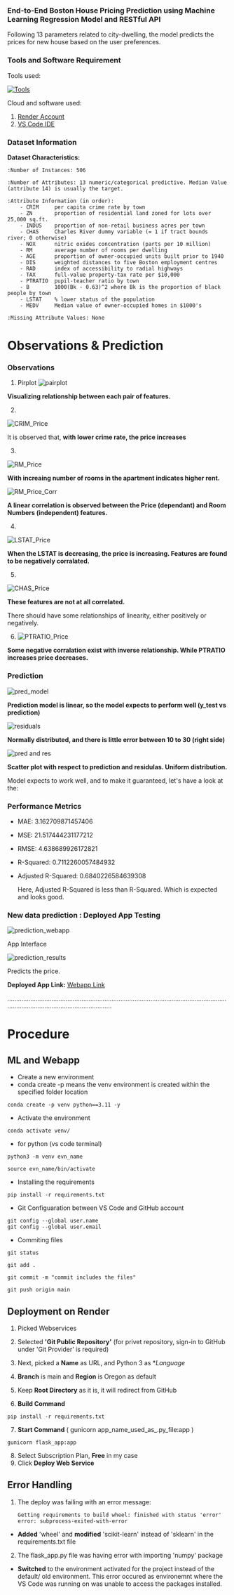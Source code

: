 ### End-to-End Boston House Pricing Prediction using Machine Learning Regression Model and RESTful API
Following 13 parameters related to city-dwelling, the model predicts the prices for new house based on the user preferences.

### Tools and Software Requirement
Tools used:

[![Tools](https://skillicons.dev/icons?i=python,sklearn,vscode,github,flask,&theme=light)](https://skillicons.dev)

Cloud and software used:

1. [Render Account](https://render.com/)
2. [VS Code IDE](https://code.visualstudio.com/)

### Dataset Information

**Dataset Characteristics:**  

    :Number of Instances: 506 

    :Number of Attributes: 13 numeric/categorical predictive. Median Value (attribute 14) is usually the target.

    :Attribute Information (in order):
        - CRIM     per capita crime rate by town
        - ZN       proportion of residential land zoned for lots over 25,000 sq.ft.
        - INDUS    proportion of non-retail business acres per town
        - CHAS     Charles River dummy variable (= 1 if tract bounds river; 0 otherwise)
        - NOX      nitric oxides concentration (parts per 10 million)
        - RM       average number of rooms per dwelling
        - AGE      proportion of owner-occupied units built prior to 1940
        - DIS      weighted distances to five Boston employment centres
        - RAD      index of accessibility to radial highways
        - TAX      full-value property-tax rate per $10,000
        - PTRATIO  pupil-teacher ratio by town
        - B        1000(Bk - 0.63)^2 where Bk is the proportion of black people by town
        - LSTAT    % lower status of the population
        - MEDV     Median value of owner-occupied homes in $1000's

    :Missing Attribute Values: None


# Observations & Prediction
### Observations
1. Pirplot
   ![pairplot](https://github.com/user-attachments/assets/9bb25c91-38e1-40e0-934b-3bcb1dc819e5)

**Visualizing relationship between each pair of features.**

2. 
![CRIM_Price](https://github.com/user-attachments/assets/fd7457c7-d12c-4427-bb7f-e5d01246b7c3)

It is observed that, **with lower crime rate, the price increases**

3. 
![RM_Price](https://github.com/user-attachments/assets/99446ee1-8739-405c-8b2d-3dbb2c331e50)

**With increaing number of rooms in the apartment indicates higher rent.**

![RM_Price_Corr](https://github.com/user-attachments/assets/1fbc2508-34df-47e1-b6d3-11b399178e63)

**A linear correlation is observed between the Price (dependant) and Room Numbers (independent) features.**

4.
![LSTAT_Price](https://github.com/user-attachments/assets/e1b50e01-934c-441e-b3ee-2a8726cc8b9f)

**When the LSTAT is decreasing, the price is increasing. Features are found to be negatively corralated.**

5. 
![CHAS_Price](https://github.com/user-attachments/assets/280f6ce0-72c0-4303-9e87-b0eb5bd9ec40)

**These features are not at all correlated.**

There should have some relationships of linearity, either positively or negatively.

6. ![PTRATIO_Price](https://github.com/user-attachments/assets/dff4ccfb-d6af-4cc4-8116-88bb780ab04a)

**Some negative corralation exist with inverse relationship. While PTRATIO increases price decreases.**


### Prediction
![pred_model](https://github.com/user-attachments/assets/f675aff2-4e32-4919-893d-1800ddf302b6)

**Prediction model is linear, so the model expects to perform well (y_test vs prediction)**

![residuals](https://github.com/user-attachments/assets/e3e0a63c-ad27-48f6-9291-c1ea281af4a2)

**Normally distributed, and there is little error between 10 to 30 (right side)**

![pred and res](https://github.com/user-attachments/assets/e878213d-2bb6-450c-bf7a-3749e40bfdfe)

**Scatter plot with respect to prediction and residulas. Uniform distribution.**

Model expects to work well, and to make it guaranteed, let's have a look at the:
### Performance Metrics
- MAE: 3.162709871457406
- MSE: 21.517444231177212
- RMSE: 4.638689926172821
- R-Squared: 0.7112260057484932
- Adjusted R-Squared: 0.6840226584639308

  Here, Adjusted R-Squared is less than R-Squared. Which is expected and looks good.

  
### New data prediction : Deployed App Testing

![prediction_webapp](https://github.com/user-attachments/assets/e8b25128-e102-48db-a184-cb4e50bfc26b)

App Interface

![prediction_results](https://github.com/user-attachments/assets/774289d8-229c-4c88-8c39-54d0d493cef8)

Predicts the price.

**Deployed App Link:** [Webapp Link](https://housepriceprediction-tqf3.onrender.com)

.......................................................................................................................................................................................

# Procedure
## ML and Webapp
- Create a new environment
- conda create -p means the venv environment is created within the specified folder location
```
conda create -p venv python==3.11 -y 
```

- Activate the environment

```
conda activate venv/
```

- for python (vs code terminal)
```
python3 -m venv evn_name
```
```
source evn_name/bin/activate
```

- Installing the requirements
```
pip install -r requirements.txt
```

- Git Configuaration between VS Code and GitHub account 

```
git config --global user.name
git config --global user.email
```

- Commiting files
```
git status
```

```
git add . 
```

```
git commit -m "commit includes the files"
```

```
git push origin main
```

## Deployment on Render
1. Picked Webservices
   
2. Selected **'Git Public Repository'** (for privet repository, sign-in to GitHub under 'Git Provider' is required)
   
3. Next, picked a **Name** as URL, and Python 3 as **Language*
   
4. **Branch** is main and **Region** is Oregon as default
   
5. Keep **Root Directory** as it is, it will redirect from GitHub
    
6. **Build Command**
```
pip install -r requirements.txt
```

7. **Start Command** ( gunicorn app_name_used_as_.py_file:app )
```
gunicorn flask_app:app
```

8. Select Subscription Plan, **Free** in my case
9. Click **Deploy Web Service**


## Error Handling
1. The deploy was failing with an error message:
   ```
   Getting requirements to build wheel: finished with status 'error'
   error: subprocess-exited-with-error
   ```
- **Added** 'wheel' and **modified** 'scikit-learn' instead of 'sklearn' in the requirements.txt file

2. The flask_app.py file was having error with importing 'numpy' package
- **Switched** to the environment activated for the project instead of the default/ old environment.
  This error occured as environemnt where the VS Code was running on was unable to access the packages installed.
